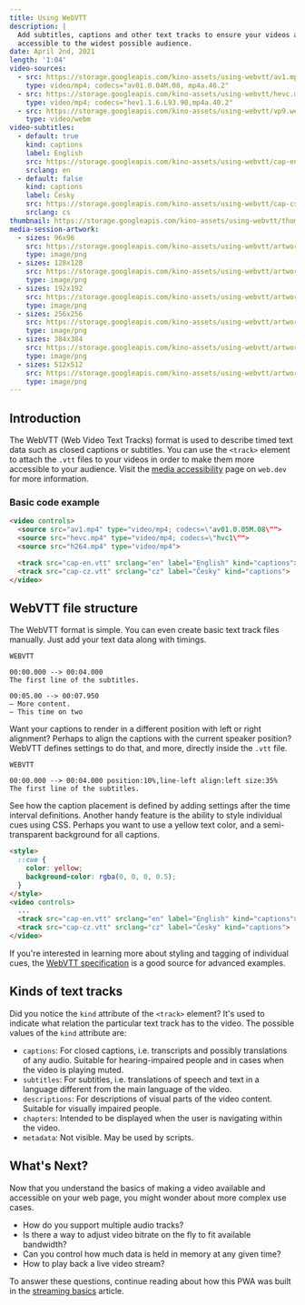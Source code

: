 ```yaml
---
title: Using WebVTT
description: |
  Add subtitles, captions and other text tracks to ensure your videos are
  accessible to the widest possible audience.
date: April 2nd, 2021
length: '1:04'
video-sources:
  - src: https://storage.googleapis.com/kino-assets/using-webvtt/av1.mp4
    type: video/mp4; codecs="av01.0.04M.08, mp4a.40.2"
  - src: https://storage.googleapis.com/kino-assets/using-webvtt/hevc.mp4
    type: video/mp4; codecs="hev1.1.6.L93.90,mp4a.40.2"
  - src: https://storage.googleapis.com/kino-assets/using-webvtt/vp9.webm
    type: video/webm
video-subtitles:
  - default: true
    kind: captions
    label: English
    src: https://storage.googleapis.com/kino-assets/using-webvtt/cap-en.vtt
    srclang: en
  - default: false
    kind: captions
    label: Česky
    src: https://storage.googleapis.com/kino-assets/using-webvtt/cap-cs.vtt
    srclang: cs
thumbnail: https://storage.googleapis.com/kino-assets/using-webvtt/thumbnail.png
media-session-artwork:
  - sizes: 96x96
    src: https://storage.googleapis.com/kino-assets/using-webvtt/artwork-96x96.png
    type: image/png
  - sizes: 128x128
    src: https://storage.googleapis.com/kino-assets/using-webvtt/artwork-128x128.png
    type: image/png
  - sizes: 192x192
    src: https://storage.googleapis.com/kino-assets/using-webvtt/artwork-192x192.png
    type: image/png
  - sizes: 256x256
    src: https://storage.googleapis.com/kino-assets/using-webvtt/artwork-256x256.png
    type: image/png
  - sizes: 384x384
    src: https://storage.googleapis.com/kino-assets/using-webvtt/artwork-384x384.png
    type: image/png
  - sizes: 512x512
    src: https://storage.googleapis.com/kino-assets/using-webvtt/artwork-512x512.png
    type: image/png
---
```


## Introduction

The WebVTT (Web Video Text Tracks) format is used to describe timed text data
such as closed captions or subtitles. You can use the `<track>` element to
attach the `.vtt` files to your videos in order to make them more accessible
to your audience. Visit the [media accessibility] page on `web.dev` for more
information.

### Basic code example

```html
<video controls>
  <source src="av1.mp4" type="video/mp4; codecs=\"av01.0.05M.08\"">
  <source src="hevc.mp4" type="video/mp4; codecs=\"hvc1\"">
  <source src="h264.mp4" type="video/mp4">

  <track src="cap-en.vtt" srclang="en" label="English" kind="captions">
  <track src="cap-cz.vtt" srclang="cz" label="Česky" kind="captions">
</video>
```

## WebVTT file structure

The WebVTT format is simple. You can even create basic text track files
manually. Just add your text data along with timings.

```
WEBVTT

00:00.000 --> 00:04.000
The first line of the subtitles.

00:05.00 --> 00:07.950
– More content.
– This time on two
```

Want your captions to render in a different position with left or right
alignment? Perhaps to align the captions with the current speaker position?
WebVTT defines settings to do that, and more, directly inside the `.vtt` file.

```
WEBVTT

00:00.000 --> 00:04.000 position:10%,line-left align:left size:35%
The first line of the subtitles.
```

See how the caption placement is defined by adding settings after the time
interval definitions. Another handy feature is the ability to style individual
cues using CSS. Perhaps you want to use a yellow text color, and a
semi-transparent background for all captions.

```html
<style>
  ::cue {
    color: yellow;
    background-color: rgba(0, 0, 0, 0.5);
  }
</style>
<video controls>
  ...
  <track src="cap-en.vtt" srclang="en" label="English" kind="captions">
  <track src="cap-cz.vtt" srclang="cz" label="Česky" kind="captions">
</video>
```

If you're interested in learning more about styling and tagging of individual
cues, the [WebVTT specification] is a good source for advanced examples.

## Kinds of text tracks

Did you notice the `kind` attribute of the `<track>` element? It's used to
indicate what relation the particular text track has to the video. The
possible values of the `kind` attribute are:

* `captions`: For closed captions, i.e. transcripts and possibly translations
  of any audio. Suitable for hearing-impaired people and in cases when the
  video is playing muted.
* `subtitles`: For subtitles, i.e. translations of speech and text in a
  language different from the main language of the video.
* `descriptions`: For descriptions of visual parts of the video content.
  Suitable for visually impaired people.
* `chapters`: Intended to be displayed when the user is navigating within
  the video.
* `metadata`: Not visible. May be used by scripts.

## What's Next?

Now that you understand the basics of making a video available and accessible
on your web page, you might wonder about more complex use cases.

* How do you support multiple audio tracks?
* Is there a way to adjust video bitrate on the fly to fit available bandwidth?
* Can you control how much data is held in memory at any given time?
* How to play back a live video stream?

To answer these questions, continue reading about how this PWA was built in
the [streaming basics] article.

[media accessibility]: https://web.dev/media-accessibility/
[WebVTT specification]: https://w3c.github.io/webvtt/
[streaming basics]: /streaming-basics/
